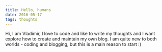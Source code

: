 ```yaml
---
title: Hello, humans
date: 2016-05-17
tags: thoughts
---
```


Hi, I am Vladimir, I love to code and like to write my thoughts and I want explore how to create and maintain my own blog. I am quite new to both worlds - coding and blogging, but this is a main reason to start :)
